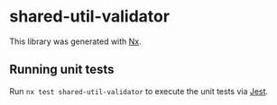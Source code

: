 # shared-util-validator

This library was generated with [Nx](https://nx.dev).

## Running unit tests

Run `nx test shared-util-validator` to execute the unit tests via [Jest](https://jestjs.io).
